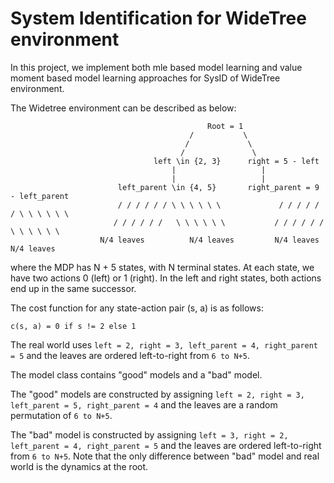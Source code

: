 # System Identification for WideTree environment

In this project, we implement both mle based model learning and value moment based model learning approaches for SysID of WideTree environment.

The Widetree environment can be described as below:


```
                                            Root = 1
                                        /           \
                                       /             \
                                      /               \
                                left \in {2, 3}      right = 5 - left
                                    |                   |   
                                    |                   |
                        left_parent \in {4, 5}       right_parent = 9 - left_parent
                        / / / / / / \ \ \ \ \ \             / / / / / / \ \ \ \ \ \
                       / / / / / /   \ \ \ \ \ \           / / / / / /   \ \ \ \ \ \
                    N/4 leaves          N/4 leaves         N/4 leaves     N/4 leaves
```

where the MDP has N + 5 states, with N terminal states. At each state, we have two actions 0 (left) or 1 (right). In the left and right states, both actions end up in the same successor.

The cost function for any state-action pair (s, a) is as follows:

```
c(s, a) = 0 if s != 2 else 1
```

The real world uses `left = 2, right = 3, left_parent = 4, right_parent = 5` and the leaves are ordered left-to-right from `6 to N+5`. 

The model class contains "good" models and a "bad" model. 

The "good" models are constructed by assigning `left = 2, right = 3, left_parent = 5, right_parent = 4` and the leaves are a random permutation of `6 to N+5`.

The "bad" model is constructed by assigning `left = 3, right = 2, left_parent = 4, right_parent = 5` and the leaves are ordered left-to-right from `6 to N+5`. Note that the only difference between "bad" model and real world is the dynamics at the root.